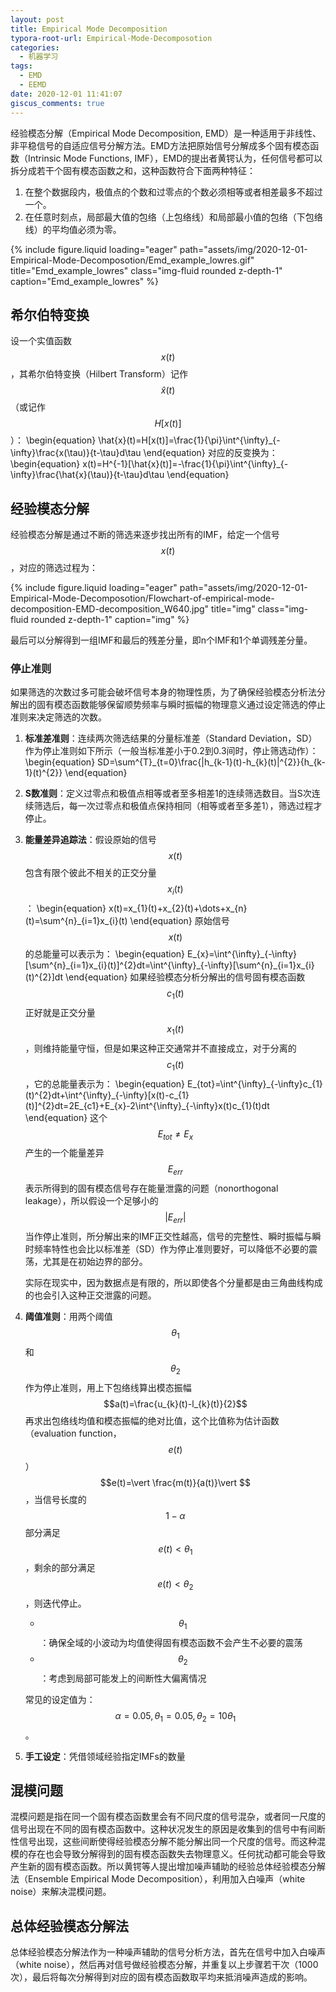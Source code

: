 ```yaml
---
layout: post
title: Empirical Mode Decomposition
typora-root-url: Empirical-Mode-Decomposotion
categories:
  - 机器学习
tags:
  - EMD
  - EEMD
date: 2020-12-01 11:41:07
giscus_comments: true
---
```




经验模态分解（Empirical Mode Decomposition, EMD）是一种适用于非线性、非平稳信号的自适应信号分解方法。EMD方法把原始信号分解成多个固有模态函数（Intrinsic Mode Functions, IMF），EMD的提出者黄锷认为，任何信号都可以拆分成若干个固有模态函数之和，这种函数符合下面两种特征：

1. 在整个数据段内，极值点的个数和过零点的个数必须相等或者相差最多不超过一个。
2. 在任意时刻点，局部最大值的包络（上包络线）和局部最小值的包络（下包络线）的平均值必须为零。

<div class="row">
    <div class="col-sm mt-3 mt-md-0">
        {% include figure.liquid loading="eager" path="assets/img/2020-12-01-Empirical-Mode-Decomposotion/Emd_example_lowres.gif" title="Emd_example_lowres" class="img-fluid rounded z-depth-1" caption="Emd_example_lowres" %}
    </div>
</div>

<!-- more -->

## 希尔伯特变换

设一个实值函数$$x(t)$$，其希尔伯特变换（Hilbert Transform）记作$$\hat{x}(t)$$（或记作$$H[x(t)]$$）：
\begin{equation}
\hat{x}(t)=H[x(t)]=\frac{1}{\pi}\int^{\infty}\_{-\infty}\frac{x(\tau)}{t-\tau}d\tau
\end{equation}
对应的反变换为：
\begin{equation}
x(t)=H^{-1}[\hat{x}(t)]=-\frac{1}{\pi}\int^{\infty}\_{-\infty}\frac{\hat{x}(\tau)}{t-\tau}d\tau
\end{equation}

## 经验模态分解

经验模态分解是通过不断的筛选来逐步找出所有的IMF，给定一个信号$$x(t)$$，对应的筛选过程为：

<div class="row">
    <div class="col-sm mt-3 mt-md-0">
        {% include figure.liquid loading="eager" path="assets/img/2020-12-01-Empirical-Mode-Decomposotion/Flowchart-of-empirical-mode-decomposition-EMD-decomposition_W640.jpg" title="img" class="img-fluid rounded z-depth-1" caption="img" %}
    </div>
</div>

最后可以分解得到一组IMF和最后的残差分量，即n个IMF和1个单调残差分量。

### 停止准则

如果筛选的次数过多可能会破坏信号本身的物理性质，为了确保经验模态分析法分解出的固有模态函数能够保留顺势频率与瞬时振幅的物理意义通过设定筛选的停止准则来决定筛选的次数。

1. **标准差准则**：连续两次筛选结果的分量标准差（Standard Deviation，SD）作为停止准则如下所示（一般当标准差小于0.2到0.3间时，停止筛选动作）：
\begin{equation}
   SD=\sum^{T}\_{t=0}\frac{|h\_{k-1}(t)-h\_{k}(t)|^{2}}{h\_{k-1}(t)^{2}}
\end{equation}

2. **S数准则**：定义过零点和极值点相等或者至多相差1的连续筛选数目。当S次连续筛选后，每一次过零点和极值点保持相同（相等或者至多差1），筛选过程才停止。

3. **能量差异追踪法**：假设原始的信号$$x(t)$$包含有限个彼此不相关的正交分量$$x_{i}(t)$$：
\begin{equation}
   x(t)=x\_{1}(t)+x\_{2}(t)+\dots+x\_{n}(t)=\sum^{n}\_{i=1}x\_{i}(t)
\end{equation}
   原始信号$$x(t)$$的总能量可以表示为：
\begin{equation}
   E\_{x}=\int^{\infty}\_{-\infty}[\sum^{n}\_{i=1}x\_{i}(t)]^{2}dt=\int^{\infty}\_{-\infty}[\sum^{n}\_{i=1}x\_{i}(t)^{2}]dt
\end{equation}
   如果经验模态分析分解出的信号固有模态函数$$c_{1}(t)$$正好就是正交分量$$x_{1}(t)$$，则维持能量守恒，但是如果这种正交通常并不直接成立，对于分离的$$c_{1}(t)$$，它的总能量表示为：
\begin{equation}
   E\_{tot}=\int^{\infty}\_{-\infty}c\_{1}(t)^{2}dt+\int^{\infty}\_{-\infty}[x(t)-c\_{1}(t)]^{2}dt=2E\_{c1}+E\_{x}-2\int^{\infty}\_{-\infty}x(t)c\_{1}(t)dt
\end{equation}
   这个$$E_{tot}\neq E_{x}$$产生的一个能量差异$$E_{err}$$表示所得到的固有模态信号存在能量泄露的问题（nonorthogonal leakage），所以假设一个足够小的$$\vert E_{err}\vert $$当作停止准则，所分解出来的IMF正交性越高，信号的完整性、瞬时振幅与瞬时频率特性也会比以标准差（SD）作为停止准则要好，可以降低不必要的震荡，尤其是在初始边界的部分。

   实际在现实中，因为数据点是有限的，所以即使各个分量都是由三角曲线构成的也会引入这种正交泄露的问题。
   
4. **阈值准则**：用两个阈值$$\theta_{1}$$和$$\theta_{2}$$作为停止准则，用上下包络线算出模态振幅$$a(t)=\frac{u_{k}(t)-l_{k}(t)}{2}$$再求出包络线均值和模态振幅的绝对比值，这个比值称为估计函数（evaluation function，$$e(t)$$）$$e(t)=\vert \frac{m(t)}{a(t)}\vert $$，当信号长度的$$1-\alpha$$部分满足$$e(t)<\theta_{1}$$，剩余的部分满足$$e(t)<\theta_{2}$$，则迭代停止。

   - $$\theta_{1}$$：确保全域的小波动为均值使得固有模态函数不会产生不必要的震荡
   - $$\theta_{2}$$：考虑到局部可能发上的间断性大偏离情况

   常见的设定值为：$$\alpha=0.05,\theta_{1}=0.05,\theta_{2}=10\theta_{1}$$。

5. **手工设定**：凭借领域经验指定IMFs的数量

## 混模问题

混模问题是指在同一个固有模态函数里会有不同尺度的信号混杂，或者同一尺度的信号出现在不同的固有模态函数中。这种状况发生的原因是收集到的信号中有间断性信号出现，这些间断使得经验模态分解不能分解出同一个尺度的信号。而这种混模的存在也会导致分解得到的固有模态函数失去物理意义。任何扰动都可能会导致产生新的固有模态函数。所以黄锷等人提出增加噪声辅助的经验总体经验模态分解法（Ensemble Empirical Mode Decomposition），利用加入白噪声（white noise）来解决混模问题。

## 总体经验模态分解法

总体经验模态分解法作为一种噪声辅助的信号分析方法，首先在信号中加入白噪声（white noise），然后再对信号做经验模态分解，并重复以上步骤若干次（1000次），最后将每次分解得到对应的固有模态函数取平均来抵消噪声造成的影响。
